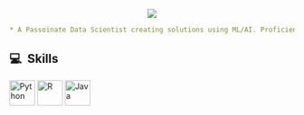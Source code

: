 <!--
**NoorNick/noornick** is a ✨ _special_ ✨ repository because its `README.md` (this file) appears on your GitHub profile.

Here are some ideas to get you started:

- 🔭 I’m currently working on ...
- 🌱 I’m currently learning ...
- 👯 I’m looking to collaborate on ...
- 🤔 I’m looking for help with ...
- 💬 Ask me about ...
- 📫 How to reach me: ...
- 😄 Pronouns: ...
- ⚡ Fun fact: ...
-->

<p align="center">
  <img src="https://capsule-render.vercel.app/api?text=Hey Everyone!👋&animation=fadeIn&type=waving&color=gradient&height=100"/>
</p>

```yaml
* A Passoinate Data Scientist creating solutions using ML/AI. Proficient in Deriving meaningful insights from Data. *
```

<h2> 💻 &nbsp;Skills</h2>
<p align="left">
<img src="https://cdn.jsdelivr.net/gh/devicons/devicon/icons/vscode/python-original.svg" alt="Python" width="45" height="45"/>
<img src="https://cdn.jsdelivr.net/gh/devicons/devicon/icons/bash/R-original.svg" alt="R" width="45" height="45"/>
<img src="https://cdn.jsdelivr.net/gh/devicons/devicon/icons/php/java-original.svg" alt="Java" width="45" height="45"/>
</p>

